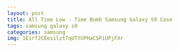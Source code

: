 ```yaml
---
layout: post
title: All Time Low - Time Bomb Samsung Galaxy S9 Case
tags: samsung galaxy s9
categories: samsung
img: 1EirfJCEosilztTqUTtUPHaCSPiUPjFXr
---
```

